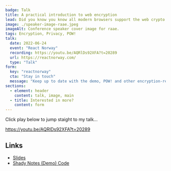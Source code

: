 ```yaml
---
badge: Talk
title: A practical introduction to web encryption
lead: Did you know you know all modern browsers support the web crypto API? You may derive keys, encrypt and decrypt, all without leaving the browser environment!
image: ./speaker-image-raae.jpeg
imageAlt: Conference speaker cover image for raae.
tags: Encryption, Privacy, POW!
talk:
  date: 2022-06-24
  event: "React Norway"
  recording: https://youtu.be/AQRlDs92XFA?t=20289
  url: https://reactnorway.com/
  type: "Talk"
form:
  key: "reactnorway"
  cta: "Stay in touch"
  message: "Keep up to date with the demo, POW! and other encryption-related content by signing up for emails from yours truly!"
sections:
  - element: header
    content: talk, image, main
  - title: Interested in more?
    content: form
---
```


Click play below to jump staight to my talk...

https://youtu.be/AQRlDs92XFA?t=20289

## Links

- [Slides](https://slides.com/raae/react-norway)
- [Shady Notes (Demo) Code](https://github.com/queen-raae/demo-encrypted-notes)

